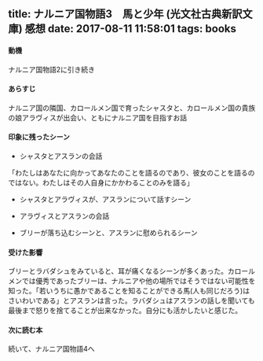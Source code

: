 title: ナルニア国物語3　馬と少年 (光文社古典新訳文庫) 感想
date: 2017-08-11 11:58:01
tags: books
---
#### 動機
ナルニア国物語2に引き続き

#### あらすじ
ナルニア国の隣国、カロールメン国で育ったシャスタと、カロールメン国の貴族の娘アラヴィスが出会い、ともにナルニア国を目指すお話

#### 印象に残ったシーン
* シャスタとアスランの会話

「わたしはあなたに向かってあなたのことを語るのであり、彼女のことを語るのではない。わたしはその人自身にかかわることのみを語る」

* シャスタとアラヴィスが、アスランについて話すシーン

* アラヴィスとアスランの会話
* ブリーが落ち込むシーンと、アスランに慰められるシーン

#### 受けた影響

ブリーとラバダシュをみていると、耳が痛くなるシーンが多くあった。カロールメンでは優秀であったブリーは、ナルニアや他の場所ではそうではない可能性を知った。「若いうちに愚かであることを知ることができる馬(人も同じだろう)はさいわいである」とアスランは言った。ラバダシュはアスランの話しを聞いても最後まで怒りを捨てることが出来なかった。自分にも活かしたいと感じた。

#### 次に読む本
続いて、ナルニア国物語4へ
